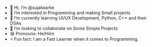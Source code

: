 - 👋 Hi, I’m @sujalwarke
- 👀 I’m interested in Programming and making Small projects
- 🌱 I’m currently learning UI/UX Development, Python, C++ and their DSAs
- 💞️ I’m looking to collaborate on Some Simple Projects
- 😄 Pronouns: He/Hiim
- ⚡ Fun fact: I am a Fast Learner when it comes to Programming. 

<!---
sujalwarke/sujalwarke is a ✨ special ✨ repository because its `README.md` (this file) appears on your GitHub profile.
You can click the Preview link to take a look at your changes.
--->
